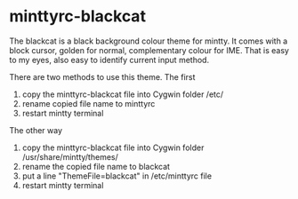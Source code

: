 # minttyrc-blackcat
The blackcat is a black background colour theme for mintty. It comes with a block cursor, golden for normal, complementary colour for IME. That is easy to my eyes, also easy to identify current input method.

There are two methods to use this theme. The first
1. copy the minttyrc-blackcat file into Cygwin folder /etc/
2. rename copied file name to minttyrc
3. restart mintty terminal

The other way
1. copy the minttyrc-blackcat file into Cygwin folder /usr/share/mintty/themes/
2. rename the copied file name to blackcat
3. put a line "ThemeFile=blackcat" in /etc/minttyrc file
4. restart mintty terminal
